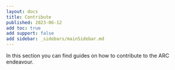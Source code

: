 ```yaml
---
layout: docs
title: Contribute
published: 2023-06-12
add toc: true
add support: false
add sidebar: _sidebars/mainSidebar.md
---
```


In this section you can find guides on how to contribute to the ARC endeavour.